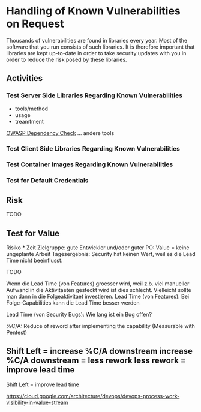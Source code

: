 # Handling of Known Vulnerabilities on Request

Thousands of vulnerabilities are found in libraries every year. Most of the software that you run consists of such libraries. It is therefore important that libraries are kept up-to-date in order to take security updates with you in order to reduce the risk posed by these libraries.

## Activities

### Test Server Side Libraries Regarding Known Vulnerabilities

- tools/method
- usage
- treamtment

[OWASP Dependency Check](https://owasp.org/www-project-dependency-check/)
... andere tools
### Test Client Side Libraries Regarding Known Vulnerabilities
### Test Container Images Regarding Known Vulnerabilities
### Test for Default Credentials

## Risk

TODO

## Test for Value

Risiko * Zeit
Zielgruppe: gute Entwickler und/oder guter PO: Value = keine ungeplante Arbeit
Tagesergebnis: Security hat keinen Wert, weil es die Lead Time nicht beeinflusst.

TODO

Wenn die Lead Time (von Features) groesser wird, weil z.b. viel manueller Aufwand in die Aktivitaeten gesteckt wird ist dies schlecht. Vielleicht sollte man dann in die Folgeaktivitaet investieren.
Lead Time (von Features): Bei Folge-Capabilities kann die Lead Time besser werden

Lead Time (von Security Bugs): Wie lang ist ein Bug offen?

%C/A: Reduce of reword after implementing the capability (Measurable with Pentest)

Shift Left = increase %C/A downstream
increase %C/A downstream = less rework
less rework = improve lead time
--------------------------------------
Shift Left = improve lead time

https://cloud.google.com/architecture/devops/devops-process-work-visibility-in-value-stream
